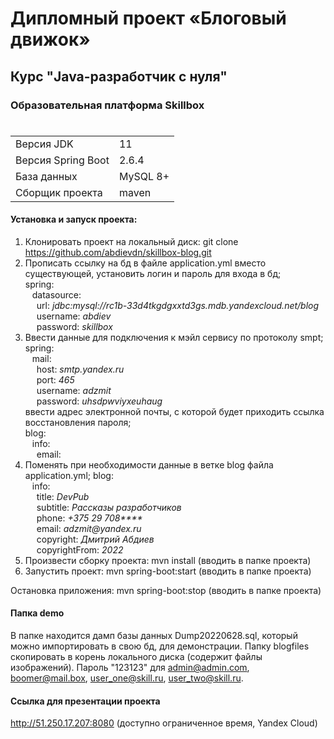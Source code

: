 # Дипломный проект «Блоговый движок»
## Курс "Java-разработчик с нуля"
### Образовательная платформа Skillbox
#
|||
| ------ | ------ |
| Версия JDK | 11 |
| Версия Spring Boot | 2.6.4 |
| База данных | MySQL 8+ |
| Сборщик проекта | maven |

#### Установка и запуск проекта:
1. Клонировать проект на локальный диск: git clone https://github.com/abdievdn/skillbox-blog.git
2. Прописать ссылку на бд в файле application.yml вместо существующей, установить логин и пароль для входа в бд;  
spring:  
&ensp; datasource:  
&emsp; url: _jdbc:mysql://rc1b-33d4tkgdgxxtd3gs.mdb.yandexcloud.net/blog_  
&emsp; username: _abdiev_  
&emsp; password: _skillbox_  
3. Ввести данные для подключения к мэйл сервису по протоколу smpt;  
spring:  
&ensp; mail:  
&emsp; host: _smtp.yandex.ru_  
&emsp; port: _465_  
&emsp; username: _adzmit_  
&emsp; password: _uhsdpwviyxeuhaug_  
ввести адрес электронной почты, с которой будет приходить ссылка восстановления пароля;  
blog:  
&ensp; info:  
&emsp; email:
4. Поменять при необходимости данные в ветке blog файла application.yml;
blog:  
&ensp; info:  
&emsp; title: _DevPub_  
&emsp; subtitle: _Рассказы разработчиков_  
&emsp; phone: _+375 29 708****_  
&emsp; email: _adzmit@yandex.ru_  
&emsp; copyright: _Дмитрий Абдиев_  
&emsp; copyrightFrom: _2022_  
5. Произвести сборку проекта: mvn install (вводить в папке проекта)
6. Запустить проект: mvn spring-boot:start (вводить в папке проекта)

Остановка приложения: mvn spring-boot:stop (вводить в папке проекта)

#### Папка demo
В папке находится дамп базы данных Dump20220628.sql, который можно импортировать в свою бд, для демонстрации. Папку blogfiles скопировать в корень локального диска (содержит файлы изображений).
Пароль "123123" для admin@admin.com, boomer@mail.box, user_one@skill.ru, user_two@skill.ru.

#### Ссылка для презентации проекта
http://51.250.17.207:8080 (доступно ограниченное время, Yandex Cloud)
